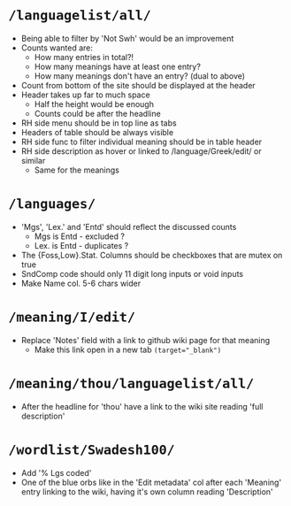 `/languagelist/all/`
=====
  * Being able to filter by 'Not Swh' would be an improvement
  * Counts wanted are:
    * How many entries in total?!
    * How many meanings have at least one entry?
    * How many meanings don't have an entry? (dual to above)
  * Count from bottom of the site should be displayed at the header
  * Header takes up far to much space
    * Half the height would be enough
    * Counts could be after the headline
  * RH side menu should be in top line as tabs
  * Headers of table should be always visible
  * RH side func to filter individual meaning should be in table header
  * RH side description as hover or linked to /language/Greek/edit/ or similar
    * Same for the meanings

`/languages/`
=====
  * 'Mgs', 'Lex.' and 'Entd' should reflect the discussed counts
    * Mgs is Entd - excluded ?
    * Lex. is Entd - duplicates ?
  * The {Foss,Low}.Stat. Columns should be checkboxes that are mutex on true
  * SndComp code should only 11 digit long inputs or void inputs
  * Make Name col. 5-6 chars wider

`/meaning/I/edit/`
=====
  * Replace 'Notes' field with a link to github wiki page for that meaning
    * Make this link open in a new tab `(target="_blank")`

`/meaning/thou/languagelist/all/`
=====
  * After the headline for 'thou' have a link to the wiki site reading 'full description'

`/wordlist/Swadesh100/`
=====
  * Add '% Lgs coded'
  * One of the blue orbs like in the 'Edit metadata' col after each 'Meaning' entry linking to the wiki, having it's own column reading 'Description'
